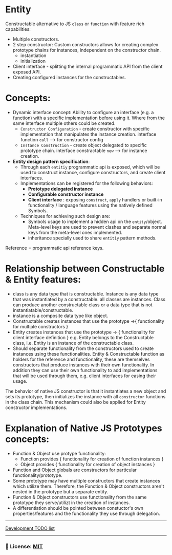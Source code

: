 # Entity
Constructable alternative to JS `class` or `function` with feature rich capabilities: 
- Multiple constructors. 
- 2 step constructor: Custom constructors allows for creating complex prototype chains for instances, independent on the constructor chain.
  - instantiation
  - initialization
- Client interface - splitting the internal programmatic API from the client exposed API. 
- Creating configured instances for the constructables.

# Concepts:
- Dynamic interface concept: Ability to configure an interface (e.g. a function) with a specific implementation before using it. Where from the same interface multiple others could be created.
    - `Constructor Configuration` - create constructor with specific implementation that manipulates the instance creation.
        interface function `call` --> for constructor config
    - `Instance Construction` - create object delegated to specific prototype chain.
        interface constractable `new` --> for instance creation.
- **Entity design pattern specification**: 
    - Through each `entitiy` programmatic api is exposed, which will be used to construct instance, configure constructors, and create client interfaces. 
    - Implementations can be registered for the following behaviors: 
        - __Prototype delegated instance__
        - __Configurable constructor instance__
        - __Client interface__ : exposing `construct`, `apply` handlers or built-in functionality / language features using the natively defined Symbols.
    - Techniques for achieving such design are: 
        - Symbols usage to implement a hidden api on the `entity`/object. Meta-level keys are used to prevent clashes and separate  normal keys from the meta-level ones implemented.
        - inheritance specially used to share `entitiy` pattern methods.

Reference = programmatic api reference keys.

# Relationship between Constructable & Entity features: 
- class is any data type that is constructable. Instance is any data type that was instantiated by a constructable. all classes are instances. Class can produce another constructable class or a data type that is not instantiatable/constructable.
- instance is a composite data type like object.
- Constructable creates instances that use the prototype ->{ functionality for multiple constructors }
- Entity creates instances that use the prototype -> { functionality for client interface definition } e.g. Entity belongs to the Constructable class, i.e. Entity is an instance of the constructable class.
- Should separate functionality from the constructors used to create instances using these functionalities. Entity & Constructable function as holders for the reference and functionality, these are themselves constructors that produce instances with their own functionality. In addition they can use their own functionality to add implementations that will be used through them, e.g. client interfaces for easing their usage.

The behavior of native JS constructor is that it instantiates a new object and sets its prototype, then initializes the instance with all `constructor` functions in the class chain. This mechanism could also be applied for Entity constructor implementations.

# Explanation of Native JS Prototypes concepts: 
- Function & Object use protype functionality: 
    - Function provides { functionality for creation of function instances }
    - Object provides { functionality for creation of object instances }
- Function and Object globals are constructors for particular functionality/prototype.
- Some prototype may have multiple constructors that create instances which utilize them. Therefore, the Function & Object constructors aren't nested in the prototype but a separate entity.
- Function & Object constructors use functionality from the same prototype they serve/utilizt in the creation of instances.
- A differentiation should be pointed between constuctor's own properties/features and the functionality they use through delegation.
___
[Development TODO list](/documentation/TODO.md)

___

### 🔑 License: [MIT](/.github/LICENSE)
